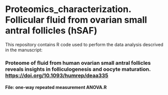 # Proteomics_characterization. Follicular fluid from ovarian small antral follicles (hSAF)
This repository contains R code used to perform the data analysis descrived in the manuscript:

### Proteome of fluid from human ovarian small antral follicles reveals insights in folliculogenesis and oocyte maturation. https://doi.org/10.1093/humrep/deaa335

#### File: one-way repeated measurement ANOVA.R

